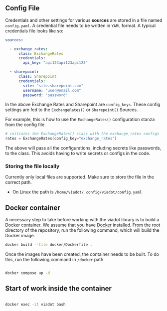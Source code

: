 ## Config File

Credentials and other settings for various **sources** are stored in a file named `config.yaml`. A credential file needs to be written in `YAML` format. A typical credentials file looks like so:

```yaml
sources:

  - exchange_rates:
      class: ExchangeRates
      credentials:
        api_key: "api123api123api123"

  - sharepoint:
      class: Sharepoint
      credentials:
        site: "site.sharepoint.com"
        username: "user@email.com"
        password: "password"
```

In the above Exchange Rates and Sharepoint are `config_keys`. These config settings are fed to the `ExchangeRates()` or `Sharepoint()` Sources.

For example, this is how to use the `ExchangeRates()` configuration stanza from the config file.

```python
# initiates the ExchangeRates() class with the exchange_rates configs
rates = ExchangeRates(config_key="exchange_rates")
```

The above will pass all the configurations, including secrets like passwords, to the class. This avoids having to write secrets or configs in the code.

### Storing the file locally

Currently only local files are supported. Make sure to store the file in the correct path. 

* On Linux the path is `/home/viadot/.config/viadot/config.yaml`

## Docker container

A necessary step to take before working with the viadot library is to build a Docker container. We assume that you have [Docker](https://www.docker.com/) installed. From the root directory of the repository, run the following command, which will build the Docker image.

```bash
docker build --file docker/Dockerfile .
```

Once the images have been created, the container needs to be built. To do this, run the following command in `/docker` path. 

```bash

docker compose up -d 

```

## Start of work inside the container 

```bash

docker exec -it viadot bash

```
